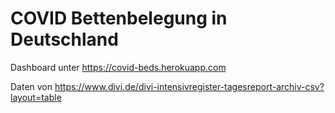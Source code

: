 # COVID Bettenbelegung in Deutschland

Dashboard unter https://covid-beds.herokuapp.com 

Daten von https://www.divi.de/divi-intensivregister-tagesreport-archiv-csv?layout=table

